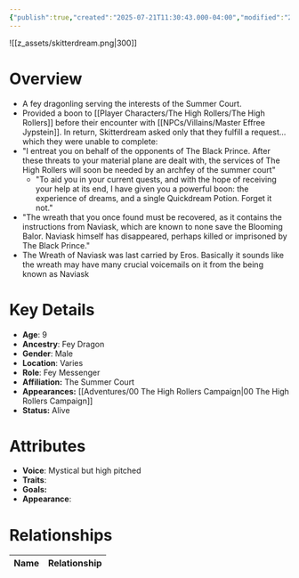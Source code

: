 ```yaml
---
{"publish":true,"created":"2025-07-21T11:30:43.000-04:00","modified":"2025-10-22T09:08:58.656-04:00","published":"2025-10-22T09:08:58.656-04:00","cssclasses":"","Age":"9","Ancestry":"Fey Dragon","Gender":"Male","Location":["Varies"],"Role":["Fey Messenger"],"Affiliation":["The Summer Court"],"Appearances":["[[00 The High Rollers Campaign]]"],"Status":"Alive","Authors":["Jordan"]}
---
```


![[z_assets/skitterdream.png|300]]

# Overview
- A fey dragonling serving the interests of the Summer Court.
- Provided a boon to [[Player Characters/The High Rollers/The High Rollers]] before their encounter with [[NPCs/Villains/Master Effree Jypstein]]. In return, Skitterdream asked only that they fulfill a request... which they were unable to complete:
- "I entreat you on behalf of the opponents of The Black Prince. After these threats to your material plane are dealt with, the services of The High Rollers will soon be needed by an archfey of the summer court"
    - "To aid you in your current quests, and with the hope of receiving your help at its end, I have given you a powerful boon: the experience of dreams, and a single Quickdream Potion. Forget it not."
- "The wreath that you once found must be recovered, as it contains the instructions from Naviask, which are known to none save the Blooming Balor. Naviask himself has disappeared, perhaps killed or imprisoned by The Black Prince."
- The Wreath of Naviask was last carried by Eros. Basically it sounds like the wreath may have many crucial voicemails on it from the being known as Naviask

# Key Details
- **Age**: 9
- **Ancestry**: Fey Dragon
- **Gender**: Male
- **Location**: Varies
- **Role**: Fey Messenger
- **Affiliation:** The Summer Court
- **Appearances:** [[Adventures/00 The High Rollers Campaign\|00 The High Rollers Campaign]]
- **Status:** Alive

# Attributes
- **Voice**: Mystical but high pitched
- **Traits**: 
- **Goals:** 
- **Appearance**: 

# Relationships

| Name  | Relationship |
| ----- | ------------ |
